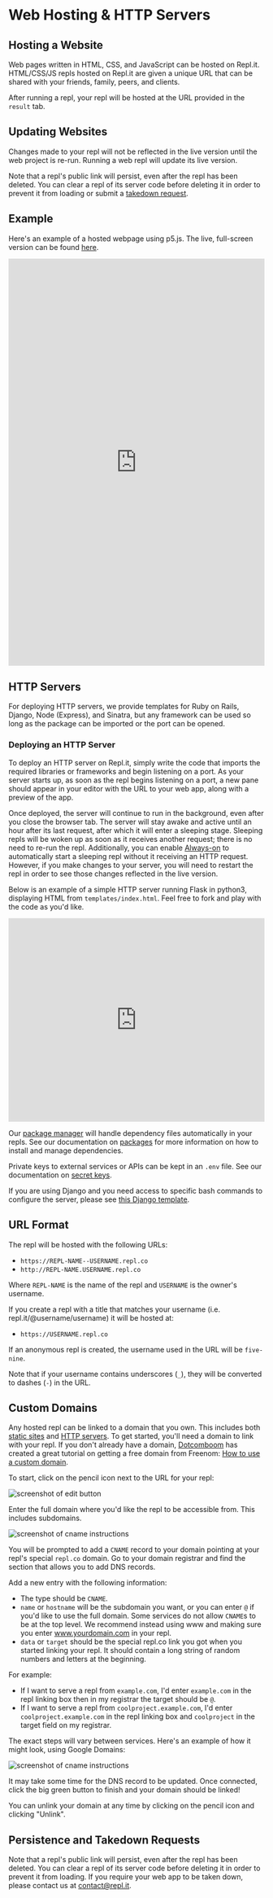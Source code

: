 # Web Hosting & HTTP Servers

## Hosting a Website

Web pages written in HTML, CSS, and JavaScript can be hosted on Repl.it. HTML/CSS/JS repls hosted on Repl.it are given a unique URL that can be shared with your friends, family, peers, and clients.

After running a repl, your repl will be hosted at the URL provided in the `result` tab.

## Updating Websites

Changes made to your repl will not be reflected in the live version until the web project is re-run. Running a web repl will update its live version.

Note that a repl's public link will persist, even after the repl has been deleted. You can clear a repl of its server code before deleting it in order to prevent it from loading or submit a [takedown request](#Persistence-and-Takedown-Requests).

## Example

Here's an example of a hosted webpage using p5.js. The live, full-screen version can be found [here](https://p5-demo--timmy_i_chen.repl.co).

<iframe height="800px" width="100%" src="https://repl.it/@timmy_i_chen/p5-demo?lite=true" scrolling="no" frameborder="no" allowtransparency="true" allowfullscreen="true" sandbox="allow-forms allow-pointer-lock allow-popups allow-same-origin allow-scripts allow-modals"></iframe>

## HTTP Servers

For deploying HTTP servers, we provide templates for Ruby on Rails, Django, Node (Express), and Sinatra, but any framework can be used so long as the package can be imported or the port can be opened.

### Deploying an HTTP Server

To deploy an HTTP server on Repl.it, simply write the code that imports the required libraries or frameworks and begin listening on a port.  As your server starts up, as soon as the repl begins listening on a port, a new pane should appear in your editor with the URL to your web app, along with a preview of the app.

Once deployed, the server will continue to run in the background, even after you close the browser tab. The server will stay awake and active until an hour after its last request, after which it will enter a sleeping stage. Sleeping repls will be woken up as soon as it receives another request; there is no need to re-run the repl. Additionally, you can enable [Always-on](/repls/always-on) to automatically start a sleeping repl without it receiving an HTTP request. However, if you make changes to your server, you will need to restart the repl in order to see those changes reflected in the live version.

Below is an example of a simple HTTP server running Flask in python3, displaying HTML from `templates/index.html`. Feel free to fork and play with the code as you'd like. 

<iframe height="400px" width="100%" src="https://repl.it/@kodumbeats/flasktemplate?lite=true" scrolling="no" frameborder="no" allowtransparency="true" allowfullscreen="true" sandbox="allow-forms allow-pointer-lock allow-popups allow-same-origin allow-scripts allow-modals"></iframe>

Our [package manager](https://github.com/replit/upm) will handle dependency files automatically in your repls.  See our documentation on [packages](/repls/packages) for more information on how to install and manage dependencies.

Private keys to external services or APIs can be kept in an `.env` file. See our documentation on [secret keys](/repls/secret-keys).

If you are using Django and you need access to specific bash commands to configure the server, please see [this Django template](https://repl.it/@masfrost/Django-Boilerplate).

## URL Format

The repl will be hosted with the following URLs:

* `https://REPL-NAME--USERNAME.repl.co`
* `http://REPL-NAME.USERNAME.repl.co`

Where `REPL-NAME` is the name of the repl and `USERNAME` is the owner's username.

If you create a repl with a title that matches your username (i.e. repl.it/@username/username) it will be hosted at: 

* `https://USERNAME.repl.co`

If an anonymous repl is created, the username used in the URL will be `five-nine`.

Note that if your username contains underscores (`_`), they will be converted to dashes (`-`) in the URL.

## Custom Domains

Any hosted repl can be linked to a domain that you own. This includes both [static sites](#hosting-a-website) and [HTTP servers](/repls/http-servers). To get started, you'll need a domain to link with your repl. If you don't already have a domain, [Dotcomboom](https://repl.it/@dotcomboom) has created a great tutorial on getting a free domain from Freenom: [How to use a custom domain](https://repl.it/talk/learn/How-to-use-a-custom-domain/8834).

To start, click on the pencil icon next to the URL for your repl:

![screenshot of edit button](/images/repls/edit-custom-domain-icon.png)

Enter the full domain where you'd like the repl to be accessible from. This includes subdomains.

![screenshot of cname instructions](/images/repls/custom-domain-cname.png)

You will be prompted to add a `CNAME` record to your domain pointing at your repl's special `repl.co` domain. Go to your domain registrar and find the section that allows you to add DNS records.

Add a new entry with the following information:

* The type should be `CNAME`.
* `name` or `hostname` will be the subdomain you want, or you can enter `@` if you'd like to use the full domain. Some services do not allow `CNAME`s to be at the top level. We recommend instead using www and making sure you enter www.yourdomain.com in your repl.
* `data` or `target` should be the special repl.co link you got when you started linking your repl. It should contain a long string of random numbers and letters at the beginning.

For example:
- If I want to serve a repl from `example.com`, I'd enter `example.com` in the repl linking box then in my registrar the target should be `@`.
- If I want to serve a repl from `coolproject.example.com`, I'd enter `coolproject.example.com` in the repl linking box and `coolproject` in the target field on my registrar.

The exact steps will vary between services. Here's an example of how it might look, using Google Domains:

![screenshot of cname instructions](https://replit.github.io/images/repls/google-setup-custom-domain.png)

It may take some time for the DNS record to be updated. Once connected, click the big green button to finish and your domain should be linked!

You can unlink your domain at any time by clicking on the pencil icon and clicking "Unlink".

## Persistence and Takedown Requests

Note that a repl's public link will persist, even after the repl has been deleted. You can clear a repl of its server code before deleting it in order to prevent it from loading.  If you require your web app to be taken down, please contact us at [contact@repl.it](mailto:contact@repl.it).
